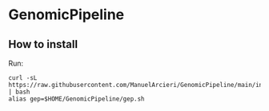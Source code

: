 # GenomicPipeline

## How to install

Run:

```shell
curl -sL https://raw.githubusercontent.com/ManuelArcieri/GenomicPipeline/main/install.sh | bash
alias gep=$HOME/GenomicPipeline/gep.sh
```
